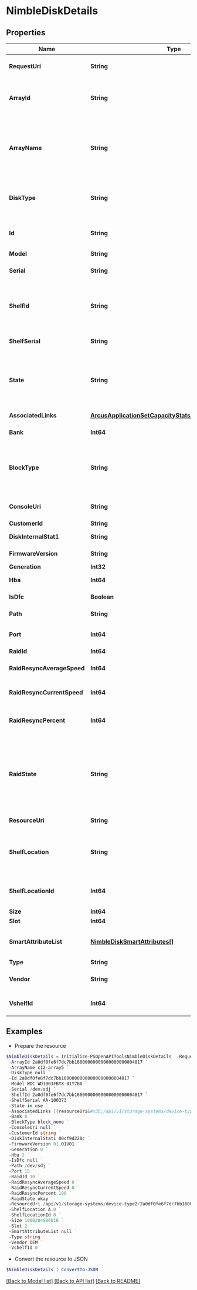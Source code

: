# NimbleDiskDetails
## Properties

Name | Type | Description | Notes
------------ | ------------- | ------------- | -------------
**RequestUri** | **String** | requestUri for detailed disk object | [optional] 
**ArrayId** | **String** | ID of array the disk belongs to. A 42 digit hexadecimal number. | [optional] 
**ArrayName** | **String** | Name of array the disk belongs to. String of up to 64 alphanumeric characters, - and . and : are allowed after first character. | [optional] 
**DiskType** | **String** | Type of disk (HDD, SSD, N/A). Disk type. Possible values: &#39;hdd&#39;, &#39;ssd&#39;. | [optional] 
**Id** | **String** | Identifier of disk. A 42 digit hexadecimal number. | [optional] 
**Model** | **String** | Disk model name. | [optional] 
**Serial** | **String** | Disk serial number(N/A if empty). | [optional] 
**ShelfId** | **String** | Identifies the physical shelf the disk belongs to. A 42 digit hexadecimal number. | [optional] 
**ShelfSerial** | **String** | Serial number of the shelf the disk is attached to. | [optional] 
**State** | **String** | Disk hardware state. Disk state. Possible values: &#39;valid&#39;, &#39;in use&#39;, &#39;failed&#39;, absent&#39;, &#39;removed&#39;, &#39;void&#39;, &#39;t_fail&#39;, &#39;foreign&#39;. | [optional] 
**AssociatedLinks** | [**ArcusApplicationSetCapacityStatsAssociatedLinksInner[]**](ArcusApplicationSetCapacityStatsAssociatedLinksInner.md) | Associated Links Details | [optional] 
**Bank** | **Int64** | Disk bank number. | [optional] 
**BlockType** | **String** | Native block type of the disk. Possible values: &#39;block_512e&#39;, &#39;block_4Kn&#39;, &#39;block_none&#39;, &#39;block_512n&#39;. | [optional] 
**ConsoleUri** | **String** | consoleUri for detailed storage object | [optional] 
**CustomerId** | **String** | customerId | [optional] 
**DiskInternalStat1** | **String** | Internal disk statistic 1. | [optional] 
**FirmwareVersion** | **String** | Firmware version on the disk. | [optional] 
**Generation** | **Int32** | generation | [optional] 
**Hba** | **Int64** | HBA ID the disk is connected to. | [optional] 
**IsDfc** | **Boolean** | Is disk part of dual flash carrier. | [optional] 
**Path** | **String** | Disk SCSI device path. | [optional] 
**Port** | **Int64** | HBA port number the disk is connected to. | [optional] 
**RaidId** | **Int64** | Raid ID. | [optional] 
**RaidResyncAverageSpeed** | **Int64** | Average RAID rebuild speed (bytes/sec). | [optional] 
**RaidResyncCurrentSpeed** | **Int64** | Current RAID rebuild speed (bytes/sec). | [optional] 
**RaidResyncPercent** | **Int64** | Percentage RAID rebuild completed on this disk. | [optional] 
**RaidState** | **String** | RAID status for the disk (N/A, okay, resynchronizing, spare, faulty). Disk RAID state. Possible values: &#39;N/A&#39;, &#39;okay&#39;, &#39;resynchronizing&#39;, &#39;spare&#39;, &#39;faulty&#39;. | [optional] 
**ResourceUri** | **String** | Link to the object URI | [optional] 
**ShelfLocation** | **String** | Identifies the controller, port, and chain position of the shelf the disk belongs to. | [optional] 
**ShelfLocationId** | **Int64** | Identifies the position shelf the disk belongs to, as coded integer. | [optional] 
**Size** | **Int64** | Disk size in bytes. | [optional] 
**Slot** | **Int64** | Disk slot number. | [optional] 
**SmartAttributeList** | [**NimbleDiskSmartAttributes[]**](NimbleDiskSmartAttributes.md) | S.M.A.R.T. attributes for the disk. List of Smart attributes. | [optional] 
**Type** | **String** | type | [optional] 
**Vendor** | **String** | Vendor name of the disk manufacturer. | [optional] 
**VshelfId** | **Int64** | Identifies the local shelf id the disk belongs to. | [optional] 

## Examples

- Prepare the resource
```powershell
$NimbleDiskDetails = Initialize-PSOpenAPIToolsNimbleDiskDetails  -RequestUri api/v1/storage-systems/device-type2/2a0df0fe6f7dc7bb16000000000000000000004817/disks/2a0df0fe6f7dc7bb16000000000000000000004007 `
 -ArrayId 2a0df0fe6f7dc7bb16000000000000000000004817 `
 -ArrayName c12-array5 `
 -DiskType null `
 -Id 2a0df0fe6f7dc7bb16000000000000000000004817 `
 -Model WDC WD1003FBYX-01Y7B0 `
 -Serial /dev/sdj `
 -ShelfId 2a0df0fe6f7dc7bb16000000000000000000004817 `
 -ShelfSerial AA-100373 `
 -State in use `
 -AssociatedLinks [{resourceUri&#x3D;/api/v1/storage-systems/device-type2/2a0df0fe6f7dc7bb16000000000000000000004817, type&#x3D;storage-systems}] `
 -Bank 0 `
 -BlockType block_none `
 -ConsoleUri null `
 -CustomerId string `
 -DiskInternalStat1 00cf9d220c `
 -FirmwareVersion 01.01V01 `
 -Generation 0 `
 -Hba 2 `
 -IsDfc null `
 -Path /dev/sdj `
 -Port 15 `
 -RaidId 10 `
 -RaidResyncAverageSpeed 0 `
 -RaidResyncCurrentSpeed 0 `
 -RaidResyncPercent 100 `
 -RaidState okay `
 -ResourceUri /api/v1/storage-systems/device-type2/2a0df0fe6f7dc7bb16000000000000000000004817 `
 -ShelfLocation A.0 `
 -ShelfLocationId 0 `
 -Size 1000204886016 `
 -Slot 2 `
 -SmartAttributeList null `
 -Type string `
 -Vendor OEM `
 -VshelfId 0
```

- Convert the resource to JSON
```powershell
$NimbleDiskDetails | ConvertTo-JSON
```

[[Back to Model list]](../README.md#documentation-for-models) [[Back to API list]](../README.md#documentation-for-api-endpoints) [[Back to README]](../README.md)


